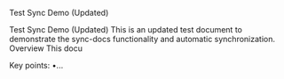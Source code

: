 Test Sync Demo (Updated)

Test Sync Demo (Updated) This is an updated test document to demonstrate the sync-docs functionality and automatic synchronization. Overview This docu

Key points:
•...